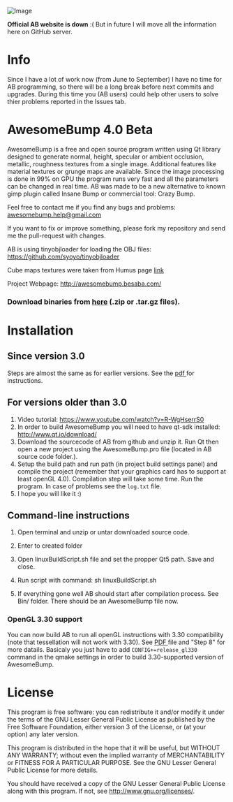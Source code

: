 

![Image](https://github.com/kmkolasinski/AwesomeBump/blob/master/Sources/resources/githubimage3.jpg)

**Official AB website is down** :( But in future I will move all the information here on GitHub server.

Info
====

Since I have a lot of work now (from June to September) I have no time for AB programming, so there will be a long break before next commits and upgrades. During this time you (AB users) could help other users to solve thier problems reported in the Issues tab.


AwesomeBump 4.0 Beta
====================

AwesomeBump is a free and open source program written using Qt library designed to generate normal, height, specular or ambient occlusion, metallic, roughness textures from a single image. Additional features like material textures or grunge maps are available. Since the image processing is done in 99% on GPU the program runs very fast and all the parameters can be changed in real time. AB was made to be a new alternative to known gimp plugin called Insane Bump or commercial tool: Crazy Bump.

Feel free to contact me if you find any bugs and problems: <awesomebump.help@gmail.com>

If you want to fix or improve something, please fork my repository and send me the pull-request with changes.

AB is using tinyobjloader for loading the OBJ files: https://github.com/syoyo/tinyobjloader

Cube maps textures were taken from Humus page [link](http://www.humus.name/index.php?page=Textures)

Project Webpage: http://awesomebump.besaba.com/

### Download binaries from [here](https://github.com/kmkolasinski/AwesomeBump/releases) (.zip or .tar.gz files).



Installation
============

Since version 3.0
-----------------

Steps are almost the same as for earlier versions.
See the [pdf ](https://github.com/kmkolasinski/AwesomeBump/releases/download/BuildingAB/BuildingInstruction.pdf) for instructions.



For versions older than 3.0
---------------------------

1. Video tutorial: https://www.youtube.com/watch?v=R-WgHserrS0
2. In order to build AwesomeBump you will need to have qt-sdk installed: http://www.qt.io/download/
3. Download the sourcecode of AB from github and unzip it. Run Qt then open a new project using the AwesomeBump.pro file (located in AB source code folder.).
4. Setup the build path and run path (in project build settings panel) and compile the project (remember that your graphics card has to support at least openGL 4.0). Compilation step will take some time. Run the program. In case of problems see the `log.txt` file.
5. I hope you will like it :)

Command-line instructions
-------------------------

1. Open terminal and unzip or untar downloaded source code.

2. Enter to created folder

3. Open linuxBuildScript.sh file and set the propper Qt5 path. Save and close.

4. Run script with command: sh linuxBuildScript.sh

5. If everything gone well AB should start after compilation process. See Bin/ folder. There should be an AwesomeBump file now.

### OpenGL 3.30 support

You can now build AB to run all openGL instructions with 3.30 compatibility (note that tessellation will not work with 3.30). See [PDF ](https://github.com/kmkolasinski/AwesomeBump/releases/download/BuildingAB/BuildingInstruction.pdf) file and "Step 8" for more datails. Basicaly you just have to add `CONFIG+=release_gl330` command in the qmake settings in order to build 3.30-supported version of AwesomeBump.

License
=======

This program is free software: you can redistribute it and/or modify
it under the terms of the GNU Lesser General Public License as published by
the Free Software Foundation, either version 3 of the License, or
(at your option) any later version.

This program is distributed in the hope that it will be useful,
but WITHOUT ANY WARRANTY; without even the implied warranty of
MERCHANTABILITY or FITNESS FOR A PARTICULAR PURPOSE. See the
GNU Lesser General Public License for more details.

You should have received a copy of the GNU Lesser General Public License
along with this program. If not, see <http://www.gnu.org/licenses/>.
